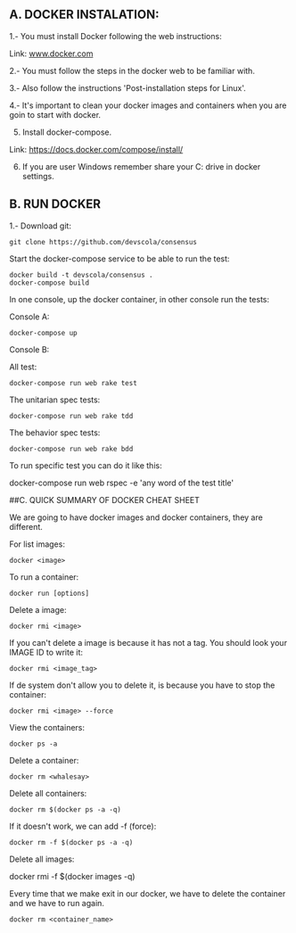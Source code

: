 ## A. DOCKER INSTALATION:

1.- You must install Docker following the web instructions:
    

Link: www.docker.com

2.- You must follow the steps in the docker web to be familiar with.

3.- Also follow the instructions 'Post-installation steps for Linux'.

4.- It's important to clean your docker images and containers when you are goin to start with docker.

5. Install docker-compose.

Link: https://docs.docker.com/compose/install/

6. If you are user Windows remember share your C: drive in docker settings.


##  B. RUN DOCKER

1.- Download git:

~~~
git clone https://github.com/devscola/consensus
~~~

Start the docker-compose service to be able to run the test:

~~~
docker build -t devscola/consensus .
docker-compose build
~~~

In one console, up the docker container, in other console run the tests:

Console A:
~~~
docker-compose up
~~~

Console B:
    
All test:
    
~~~
docker-compose run web rake test
~~~

The unitarian spec tests:


~~~
docker-compose run web rake tdd
~~~


The behavior spec tests:


~~~
docker-compose run web rake bdd
~~~

To run specific test you can do it like this:

docker-compose run web rspec -e  'any word of the test title' 


##C. QUICK SUMMARY OF DOCKER CHEAT SHEET

We are going to have docker images and docker containers, they are different.

For list images:

~~~
docker <image>
~~~

To run a container:

~~~
docker run [options]
~~~

Delete a image:

~~~
docker rmi <image>
~~~

If you can't delete a image is because it has not a tag. You should look your IMAGE ID to write it:

~~~
docker rmi <image_tag>
~~~

If de system don't allow you to delete it, is because you have to stop the container:

~~~
docker rmi <image> --force
~~~

View the containers:

~~~
docker ps -a
~~~

Delete a container:

~~~
docker rm <whalesay>
~~~

Delete all containers:

~~~
docker rm $(docker ps -a -q)
~~~

If it doesn't work, we can add -f (force):
    
~~~
docker rm -f $(docker ps -a -q)
~~~
    
Delete all images:

docker rmi -f $(docker images -q)
    
Every time that we make exit in our docker, we have to delete the container and we have to run again. 

~~~
docker rm <container_name>
~~~
